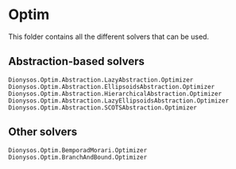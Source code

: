 # Optim 

This folder contains all the different solvers that can be used.

## Abstraction-based solvers
```@docs
Dionysos.Optim.Abstraction.LazyAbstraction.Optimizer
Dionysos.Optim.Abstraction.EllipsoidsAbstraction.Optimizer
Dionysos.Optim.Abstraction.HierarchicalAbstraction.Optimizer
Dionysos.Optim.Abstraction.LazyEllipsoidsAbstraction.Optimizer
Dionysos.Optim.Abstraction.SCOTSAbstraction.Optimizer
```

## Other solvers
```@docs
Dionysos.Optim.BemporadMorari.Optimizer
Dionysos.Optim.BranchAndBound.Optimizer
```

